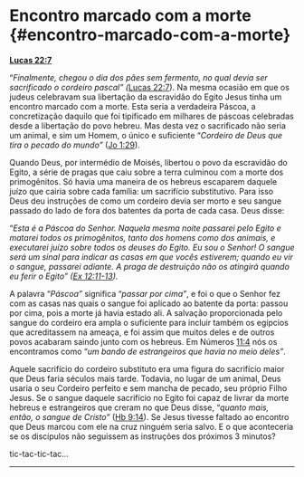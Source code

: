 # Encontro marcado com a morte {#encontro-marcado-com-a-morte}

[**Lucas 22:7**](http://bibliaonline.com.br/acf/lc/22/7)

“_Finalmente, chegou o dia dos pães sem fermento, no qual devia ser sacrificado o cordeiro pascal” (_[Lucas 22:7](http://bibliaonline.com.br/acf/lc/22/7)). Na mesma ocasião em que os judeus celebravam sua libertação da escravidão do Egito Jesus tinha um encontro marcado com a morte. Esta seria a verdadeira Páscoa, a concretização daquilo que foi tipificado em milhares de páscoas celebradas desde a libertação do povo hebreu. Mas desta vez o sacrificado não seria um animal, e sim um Homem, o único e suficiente “_Cordeiro de Deus que tira o pecado do mundo”_ ([Jo 1:29](http://bibliaonline.com.br/acf/jo/1/29)).

Quando Deus, por intermédio de Moisés, libertou o povo da escravidão do Egito, a série de pragas que caiu sobre a terra culminou com a morte dos primogênitos. Só havia uma maneira de os hebreus escaparem daquele juízo que cairia sobre cada família: um sacrifício substitutivo. Para isso Deus deu instruções de como um cordeiro devia ser morto e seu sangue passado do lado de fora dos batentes da porta de cada casa. Deus disse:

“_Esta é a Páscoa do Senhor. Naquela mesma noite passarei pelo Egito e matarei todos os primogênitos, tanto dos homens como dos animais, e executarei juízo sobre todos os deuses do Egito. Eu sou o Senhor! O sangue será um sinal para indicar as casas em que vocês estiverem;_ _quando eu vir o sangue, passarei adiante. A praga de destruição não os atingirá quando eu ferir o Egito” (_[_Ex 12:11-13_](http://bibliaonline.com.br/acf/ex/12/11-13)_)._

A palavra “_Páscoa”_ significa “_passar por cima”_, e foi o que o Senhor fez com as casas nas quais o sangue foi aplicado ao batente da porta: passou por cima, pois a morte já havia estado ali. A salvação proporcionada pelo sangue do cordeiro era ampla o suficiente para incluir também os egípcios que acreditassem na ameaça, e foi assim que muitos deles e de outros povos acabaram saindo junto com os hebreus. Em Números [11:4](http://bibliaonline.com.br/acf/nm/11/4) nós os encontramos como “_um bando de estrangeiros que havia no meio deles”_.

Aquele sacrifício do cordeiro substituto era uma figura do sacrifício maior que Deus faria séculos mais tarde. Todavia, no lugar de um animal, Deus usaria o seu Cordeiro perfeito e sem mancha de pecado, seu próprio Filho Jesus. Se o sangue daquele sacrifício no Egito foi capaz de livrar da morte hebreus e estrangeiros que creram no que Deus disse, “_quanto mais, então, o sangue de Cristo”_ ([Hb 9:14](http://bibliaonline.com.br/acf/hb/9/14)). Se Jesus tivesse faltado ao encontro que Deus marcou com ele na cruz ninguém seria salvo. E o que aconteceria se os discípulos não seguissem as instruções dos próximos 3 minutos?

tic-tac-tic-tac...

*****